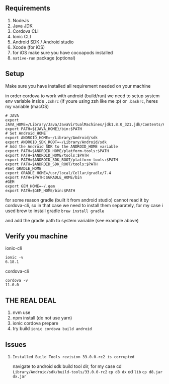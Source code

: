 ## Requirements
1. NodeJs
2. Java JDK
3. Cordova CLI
4. Ionic CLI
5. Android SDK / Android studio
6. Xcode (for iOS)
7. for iOS make sure you have cocoapods installed
8. `native-run` package (optional)

## Setup
Make sure you have installed all requirement needed on your machine

in order cordova to work with android (build/run) we need to setup system env variable inside `.zshrc` (if youre using zsh like me :p) or `.bashrc`, heres my variable (macOS)

```
# JAVA
export JAVA_HOME=/Library/Java/JavaVirtualMachines/jdk1.8.0_321.jdk/Contents/Home
export PATH=${JAVA_HOME}/bin:$PATH
# Set Android_HOME
export ANDROID_HOME=~/Library/Android/sdk
export ANDROID_SDK_ROOT=~/Library/Android/sdk
# Add the Android SDK to the ANDROID_HOME variable
export PATH=$ANDROID_HOME/platform-tools:$PATH
export PATH=$ANDROID_HOME/tools:$PATH
export PATH=$ANDROID_SDK_ROOT/platform-tools:$PATH
export PATH=$ANDROID_SDK_ROOT/tools:$PATH
#Set GRADLE_HOME
export GRADLE_HOME=/usr/local/Cellar/gradle/7.4
export PATH=$PATH:$GRADLE_HOME/bin
#GEM
export GEM_HOME=~/.gem
export PATH=$GEM_HOME/bin:$PATH
```

for some reason gradle (built it from android studio) cannot read it by cordova-cli, so in that case we need to install them separately, for my case i used brew to install gradle
`brew install gradle`

and add the gradle path to system variable (see example above)


## Verify you machine
ionic-cli
```
ionic -v
6.18.1
```
cordova-cli
```
cordova -v
11.0.0
```

## THE REAL DEAL

1. nvm use
2. npm install (do not use yarn)
3. ionic cordova prepare
4. try build `ionic cordova build android`

## Issues
1. `Installed Build Tools revision 33.0.0-rc2 is corrupted`

    navigate to android sdk build tool dir, for my case
    cd `Library/Android/sdk/build-tools/33.0.0-rc2`
    `cp d8 dx`
    cd `lib`
    `cp d8.jar dx.jar`
